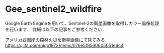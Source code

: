 # Gee_sentinel2_wildfire

Google Earth Engineを用いて，Sentinel-2の衛星画像を取得しカラー画像処理を行います．
詳細は以下の記事をご参考ください．

アメリカ西海岸の森林火災を衛星画像にて見てみる．
https://qiita.com/nigo1973/items/076e5f9560605651e6c4
